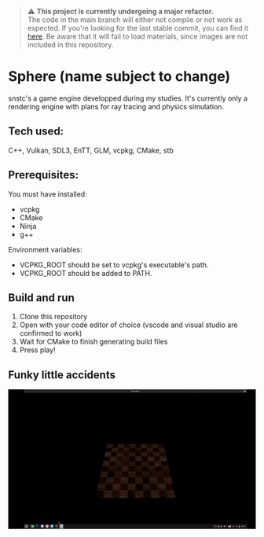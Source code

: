 > ⚠️ **This project is currently undergoing a major refactor.**  
> The code in the main branch will either not compile or not work as expected.
> If you're looking for the last stable commit, you can find it [here](https://github.com/Merisiel0/snstc/tree/feab6744c0f2c791f61bf5dbf5d8fd259aa21a46).
> Be aware that it will fail to load materials, since images are not included in this repository.

# Sphere (name subject to change)

snstc's a game engine developped during my studies. It's currently only a rendering engine with plans for ray tracing and physics simulation.

## Tech used:

C++, Vulkan, SDL3, EnTT, GLM, vcpkg, CMake, stb

## Prerequisites:

You must have installed:
* vcpkg
* CMake
* Ninja
* g++

Environment variables:
* VCPKG_ROOT should be set to vcpkg's executable's path.
* VCPKG_ROOT should be added to PATH.

## Build and run
1. Clone this repository
2. Open with your code editor of choice (vscode and visual studio are confirmed to work)
3. Wait for CMake to finish generating build files
4. Press play!

## Funky little accidents
![damn-the-lighting](https://github.com/Merisiel0/snstc/blob/master/README_assets/2025-04-12%2022-47-07.gif)

